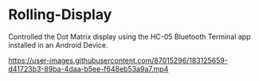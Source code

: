 # Rolling-Display

Controlled the Dot Matrix display using the HC-05 Bluetooth Terminal app installed in an Android Device. 


https://user-images.githubusercontent.com/87015296/183125659-d41723b3-89ba-4daa-b5ee-f648eb53a9a7.mp4

